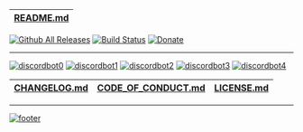 | [README.md](https://github.com/MythicalCuddles/DiscordBot/blob/master/README.md) |
| ---------- |

[![Github All Releases](https://img.shields.io/github/downloads/atom/atom/total.svg)](https://github.com/MythicalCuddles/DiscordBot)
[![Build Status](https://travis-ci.org/MythicalCuddles/DiscordBot.svg?branch=master)](https://travis-ci.org/MythicalCuddles/DiscordBot)
[![Donate](https://img.shields.io/badge/Donate-PayPal-green.svg)](https://www.paypal.me/mythicalcuddles)

---

﻿[![discordbot0](http://imgserv.mythicalcuddles.xyz/DiscordBot/DiscordBot.png)](https://github.com/MythicalCuddles/DiscordBot)
﻿[![discordbot1](http://imgserv.mythicalcuddles.xyz/DiscordBot/ProjectBoard.png)](https://github.com/MythicalCuddles/DiscordBot/projects)
﻿[![discordbot2](http://imgserv.mythicalcuddles.xyz/DiscordBot/Commands.png)](https://github.com/MythicalCuddles/DiscordBot/wiki/Commands)
﻿[![discordbot3](http://imgserv.mythicalcuddles.xyz/DiscordBot/Issues.png)](https://github.com/MythicalCuddles/DiscordBot/issues)
﻿[![discordbot4](http://imgserv.mythicalcuddles.xyz/DiscordBot/Wiki.png)](https://github.com/MythicalCuddles/DiscordBot/wiki)

| [CHANGELOG.md](https://github.com/MythicalCuddles/DiscordBot/blob/master/DiscordBot/CHANGELOG.md) | [CODE_OF_CONDUCT.md](https://github.com/MythicalCuddles/DiscordBot/blob/master/CODE_OF_CONDUCT.md) | [LICENSE.md](https://github.com/MythicalCuddles/DiscordBot/blob/master/LICENSE.md) |
| ---------- | ---------- | ---------- |

---

[![footer](http://imgserv.mythicalcuddles.xyz/Signature.png)](https://github.com/MythicalCuddles)
